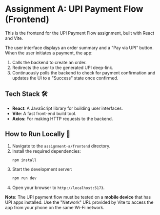 # Assignment A: UPI Payment Flow (Frontend)

This is the frontend for the UPI Payment Flow assignment, built with React and Vite.

The user interface displays an order summary and a "Pay via UPI" button. When the user initiates a payment, the app:
1.  Calls the backend to create an order.
2.  Redirects the user to the generated UPI deep-link.
3.  Continuously polls the backend to check for payment confirmation and updates the UI to a "Success" state once confirmed.

## Tech Stack 🛠️
-   **React**: A JavaScript library for building user interfaces.
-   **Vite**: A fast front-end build tool.
-   **Axios**: For making HTTP requests to the backend.

## How to Run Locally 🚀

1.  Navigate to the `assignment-a/frontend` directory.
2.  Install the required dependencies:
    ```bash
    npm install
    ```
3.  Start the development server:
    ```bash
    npm run dev
    ```
4.  Open your browser to `http://localhost:5173`.

**Note:** The UPI payment flow must be tested on a **mobile device** that has UPI apps installed. Use the "Network" URL provided by Vite to access the app from your phone on the same Wi-Fi network.
